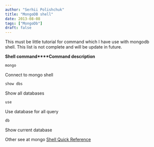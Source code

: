 ```yaml
---
author: "Serhii Polishchuk"
title: "MongoDB shell"
date: 2013-08-08
tags: ["MongoDb"]
draft: false
---
```

<!--more-->
This must be little tutorial for command which I have use with mongodb shell. This list is not complete and will be update in future.

**Shell command****Command description**

```bash
mongo
```

Connect to mongo shell

```bash
show dbs
```

Show all databases

```bash
use
```

Use database for all query

```bash
db
```

Show current database

Other see at mongo [Shell Quick Reference](http://docs.mongodb.org/manual/reference/mongo-shell/)
